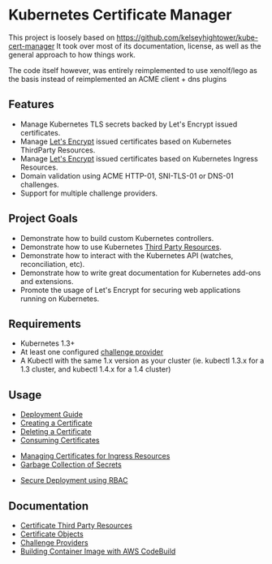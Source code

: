 # Kubernetes Certificate Manager

This project is loosely based on https://github.com/kelseyhightower/kube-cert-manager
It took over most of its documentation, license, as well as the general approach to how things work.

The code itself however, was entirely reimplemented to use xenolf/lego as the basis instead of reimplemented an ACME client + dns plugins

## Features

* Manage Kubernetes TLS secrets backed by Let's Encrypt issued certificates.
* Manage [Let's Encrypt](https://letsencrypt.org) issued certificates based on Kubernetes ThirdParty Resources.
* Manage [Let's Encrypt](https://letsencrypt.org) issued certificates based on Kubernetes Ingress Resources.
* Domain validation using ACME HTTP-01, SNI-TLS-01 or DNS-01 challenges.
* Support for multiple challenge providers.

## Project Goals

* Demonstrate how to build custom Kubernetes controllers.
* Demonstrate how to use Kubernetes [Third Party Resources](https://github.com/kubernetes/kubernetes/blob/release-1.3/docs/design/extending-api.md).
* Demonstrate how to interact with the Kubernetes API (watches, reconciliation, etc).
* Demonstrate how to write great documentation for Kubernetes add-ons and extensions.
* Promote the usage of Let's Encrypt for securing web applications running on Kubernetes.

## Requirements

* Kubernetes 1.3+
* At least one configured [challenge provider](docs/providers.md)
* A Kubectl with the same 1.x version as your cluster (ie. kubectl 1.3.x for a 1.3 cluster, and kubectl 1.4.x for a 1.4 cluster)

## Usage

* [Deployment Guide](docs/deployment-guide.md)
* [Creating a Certificate](docs/create-a-certificate.md)
* [Deleting a Certificate](docs/delete-a-certificate.md)
* [Consuming Certificates](docs/consume-certificates.md)
- [Managing Certificates for Ingress Resources](docs/ingress.md)
- [Garbage Collection of Secrets](docs/garbage-collection.md)
* [Secure Deployment using RBAC](docs/secure-deployment.md)

## Documentation

* [Certificate Third Party Resources](docs/certificate-third-party-resource.md)
* [Certificate Objects](docs/certificate-objects.md)
* [Challenge Providers](docs/providers.md)
* [Building Container Image with AWS CodeBuild](codebuild/README.md)
